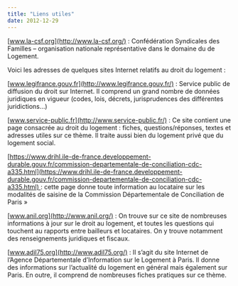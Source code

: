 ```yaml
---
title: "Liens utiles"
date: 2012-12-29
---
```


[www.la-csf.org](http://www.la-csf.org/) : Confédération Syndicales des Familles – organisation nationale représentative dans le domaine du de Logement.

Voici les adresses de quelques sites Internet relatifs au droit du logement :

[www.legifrance.gouv.fr](http://www.legifrance.gouv.fr/) : Service public de diffusion du droit sur Internet. Il comprend un grand nombre de données juridiques en vigueur (codes, lois, décrets, jurisprudences des différentes juridictions…)

[www.service-public.fr](http://www.service-public.fr/) : Ce site contient une page consacrée au droit du logement : fiches, questions/réponses, textes et adresses utiles sur ce thème. Il traite aussi bien du logement privé que du logement social.

[https://www.drihl.ile-de-france.developpement-durable.gouv.fr/commission-departementale-de-conciliation-cdc-a335.html](https://www.drihl.ile-de-france.developpement-durable.gouv.fr/commission-departementale-de-conciliation-cdc-a335.html) : cette page donne toute information au locataire sur les modalités de saisine de la Commission Départementale de Conciliation de Paris »

[www.anil.org](http://www.anil.org/) : On trouve sur ce site de nombreuses informations à jour sur le droit au logement, et toutes les questions qui touchent au rapports entre bailleurs et locataires. On y trouve notamment des renseignements juridiques et fiscaux.

[www.adil75.org](http://www.adil75.org/) : Il s’agit du site Internet de l’Agence Départementale d’Information sur le Logement à Paris. Il donne des informations sur l’actualité du logement en général mais également sur Paris. En outre, il comprend de nombreuses fiches pratiques sur ce thème.
